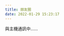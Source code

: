 ```yaml
---
title: 朋友圈
date: 2022-01-29 15:23:17
---
```


<!-- 掛載友鏈朋友圈的容器 -->
<div class="post-content">
<div id="cf-container">與主機通訊中……</div>
</div>
<!-- 加樣式和功能代碼 -->
<!-- 將apiurl改成你後端生成的api地址 -->
<script type="text/javascript">
  var fdataUser = {
    apiurl: 'https://hexo-circle-of-friends-sao-coding.vercel.app/'
  }
</script>
<link rel="stylesheet" href="https://cdn.jsdelivr.net/gh/lmm214/immmmm/themes/hello-friend/static/fcircle-beta.css">
<script type="text/javascript" src="https://cdn.jsdelivr.net/gh/lmm214/immmmm/themes/hello-friend/static/fcircle-beta.js"></script>